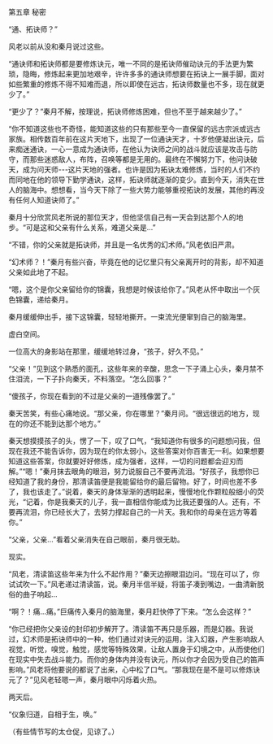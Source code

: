 
第五章  秘密

“通、拓诀师？”

风老以前从没和秦月说过这些。

“通诀师和拓诀师都是要修炼诀元，唯一不同的是拓诀师催动诀元的手法更为繁琐，隐晦，修炼起来更加地艰辛，许许多多的通诀师想要在拓诀上一展手脚，面对如些繁重的修炼不得不知难而退，所以即使在远古，拓诀师数量也不多，现在就更少了。”

“更少了？”秦月不解，按理说，拓诀师修炼困难，但也不至于越来越少了。”

“你不知道这些也不奇怪，能知道这些的只有那些至今一直保留的远古宗派或远古家族。相传数百年前在这片天地下，出现了一位通诀天才，十岁他便凝出诀元，后来痴迷通诀，一心一意成为通诀师，在他认为诀师之间的战斗就应该是攻击与防守，而那些迷惑敌人，布阵，召唤等都是无用的。最终在不懈努力下，他问诀破天，成为问天师---这片天地的强者。也许是因为拓诀太难修炼，当时的人们不约而同地在他的领导下勤学通诀，这样，拓诀师就逐渐的变少。直到今天，消失在世人的脑海中。想想看，当今天下除了一些大势力能够重视拓诀的发展，其他的再没有任何人知道诀师了。”

秦月十分欣赏风老所说的那位天才，但他坚信自己有一天会到达那个人的地步。“可是这和父亲有什么关系，难道父亲是…”

“不错，你的父亲就是拓诀师，并且是一名优秀的幻术师。”风老依旧严肃。

“幻术师？！”秦月有些兴奋，毕竟在他的记忆里只有父亲离开时的背影，却不知道父亲如此地了不起。

“嗯，这个是你父亲留给你的锦囊，我想是时候该给你了。”风老从怀中取出一个灰色锦囊，递给秦月。

秦月缓缓伸出手，接下这锦囊，轻轻地撕开。一束流光便窜到自己的脑海里。

虚白空间。

一位高大的身影站在那里，缓缓地转过身，“孩子，好久不见。”

“父亲！”见到这个熟悉的面孔，这些年来的辛酸，思念一下子涌上心头，秦月禁不住泪流，一下子扑向秦天，不料落空。“怎么回事？”

“傻孩子，你现在看到的不过是父亲的一道残像罢了。”

秦天苦笑，有些心痛地说。“那父亲，你在哪里？”秦月问。“很远很远的地方，现在的你还不能到达那个地方。”

秦天想摸摸孩子的头，愣了一下，叹了口气，“我知道你有很多的问题想问我，但现在我还不能告诉你，因为现在的你太弱小，这些答案对你百害无一利。如果想要知道这些答案，你就要好好修炼，成为强者，这样，一切的问题都会迎刃而解。”“嗯！”秦月抹去眼角的眼泪，努力说服自己不要再流泪。“好孩子，我想你已经知道了我的身份，那清读笛便是我能留给你的最后留物。好了，时间也差不多了，我也该走了。”说着，秦天的身体渐渐的透明起来，慢慢地化作颗粒般细小的荧光，“记着，你是我秦天的儿子，我一直相信你能成为比我还要强的人。还有，不要再流泪，你已经长大了，去努力撑起自己的一片天。我和你的母亲在远方等着你。”

“父亲，父亲…”看着父亲消失在自己眼前，秦月很无助。

现实。

“风老，清读笛这些年来为什么不起作用？”秦天边擦眼泪边问。“现在可以了，你试试吹一下。”风老递过清读笛，说。秦月半信半疑，将笛子凑到嘴边，一曲清新脱俗的曲子响起…

“啊？！痛…痛。”巨痛传入秦月的脑海里，秦月赶快停了下来。“怎么会这样？”

“你已经把你父亲设的封印初步解开了。清读笛不再只是乐器，而是幻器。我说过，幻术师是拓诀师中的一种，他们通过对诀元的运用，注入幻器，产生影响敌人视觉，听觉，嗅觉，触觉，感觉等特殊效果，让敌人置身于幻境之中，从而使他们在现实中失去战斗能力。而你的身体内并没有诀元，所以你才会因为受自己的笛声影响。”风老将他要说的都说了出来，心中松了口气。“那我现在是不是可以修炼诀元了？”见风老轻嗯一声，秦月眼中闪烁着火热。

两天后。

“仪象归道，自相于生，唤。”



（有些情节写的太仓促，见谅了。）